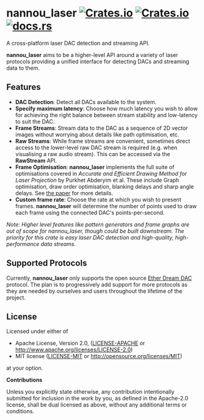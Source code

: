 # nannou_laser [![Crates.io](https://img.shields.io/crates/v/nannou_laser.svg)](https://crates.io/crates/nannou_laser) [![Crates.io](https://img.shields.io/crates/l/nannou_laser.svg)](https://github.com/nannou-org/nannou_laser/blob/master/LICENSE-MIT) [![docs.rs](https://docs.rs/nannou_laser/badge.svg)](https://docs.rs/nannou_laser/)

A cross-platform laser DAC detection and streaming API.

**nannou_laser** aims to be a higher-level API around a variety of laser protocols
providing a unified interface for detecting DACs and streaming data to them.

## Features

- **DAC Detection**: Detect all DACs available to the system.
- **Specify maximum latency**: Choose how much latency you wish to allow for
  achieving the right balance between stream stability and low-latency to suit
  the DAC.
- **Frame Streams**: Stream data to the DAC as a sequence of 2D vector images
  without worrying about details like path optimisation, etc.
- **Raw Streams**: While frame streams are convenient, sometimes direct access
  to the lower-level raw DAC stream is required (e.g. when visualising a raw
  audio stream). This can be accessed via the **RawStream** API.
- **Frame Optimisation**: **nannou_laser** implements the full suite of
  optimisations covered in *Accurate and Efficient Drawing Method for Laser
  Projection* by Purkhet Abderyim et al. These include Graph optimisation, draw
  order optimisation, blanking delays and sharp angle delays. See [the
  paper](https://art-science.org/journal/v7n4/v7n4pp155/artsci-v7n4pp155.pdf)
  for more details.
- **Custom frame rate**: Choose the rate at which you wish to present frames.
  **nannou_laser** will determine the number of points used to draw each frame
  using the connected DAC's points-per-second.

*Note: Higher level features like pattern generators and frame graphs are out of
scope for nannou_laser, though could be built downstream. The priority for this
crate is easy laser DAC detection and high-quality, high-performance data
streams.*

## Supported Protocols

Currently, **nannou_laser** only supports the open source [Ether Dream
DAC](https://ether-dream.com/) protocol. The plan is to progressively add
support for more protocols as they are needed by ourselves and users throughout
the lifetime of the project.

## License

Licensed under either of

 * Apache License, Version 2.0, ([LICENSE-APACHE](LICENSE-APACHE) or
   http://www.apache.org/licenses/LICENSE-2.0)
 * MIT license ([LICENSE-MIT](LICENSE-MIT) or
   http://opensource.org/licenses/MIT)

at your option.

**Contributions**

Unless you explicitly state otherwise, any contribution intentionally submitted
for inclusion in the work by you, as defined in the Apache-2.0 license, shall be
dual licensed as above, without any additional terms or conditions.
